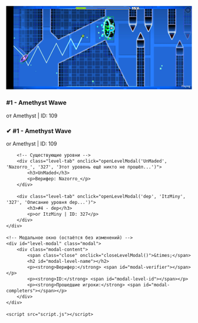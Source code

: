 <div class="demon-entry">
  <img src="Screenshot_2025-06-14-17-01-43-840_com.geode.launcher.jpg" alt="Ametyst Wawe">
  <h3>#1 - Amethyst Wawe</h3>
  <p>от Amethyst | ID: 109</p>
</div>

<!DOCTYPE html>
<html lang="en">
<head>
    <meta charset="UTF-8">
    <meta name="viewport" content="width=device-width, initial-scale=1.0">
    <title>Уровни</title>
    <link rel="stylesheet" href="styles.css">
</head>
<body>
    <div class="level-container">
        <!-- Новый уровень: Amethyst Wave -->
        <div class="level-tab" onclick="openLevelModal('Amethyst Wave', 'Amethyst', '109', 'Этот уровень уже прошли!')">
            <h3>✔ #1 - Amethyst Wave</h3>
            <p>or Amethyst | ID: 109</p>
        </div>

        <!-- Существующие уровни -->
        <div class="level-tab" onclick="openLevelModal('UnMaded', 'Nazorro_', '327', 'Этот уровень ещё никто не прошёл...')">
            <h3>UnMaded</h3>
            <p>Верифер: Nazorro_</p>
        </div>

        <div class="level-tab" onclick="openLevelModal('dep', 'ItzMiny', '327', 'Описание уровня dep...')">
            <h3>#4 - dep</h3>
            <p>or ItzMiny | ID: 327</p>
        </div>
    </div>

    <!-- Модальное окно (остаётся без изменений) -->
    <div id="level-modal" class="modal">
        <div class="modal-content">
            <span class="close" onclick="closeLevelModal()">&times;</span>
            <h2 id="modal-level-name"></h2>
            <p><strong>Верифер:</strong> <span id="modal-verifier"></span></p>
            <p><strong>ID:</strong> <span id="modal-level-id"></span></p>
            <p><strong>Прошедшие игроки:</strong> <span id="modal-completers"></span></p>
        </div>
    </div>

    <script src="script.js"></script>
</body>
</html>
